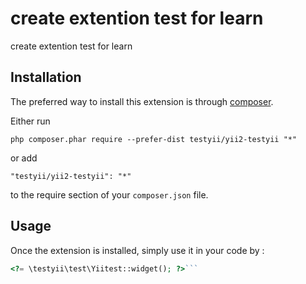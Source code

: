 create extention test for learn
===============================
create extention test for learn

Installation
------------

The preferred way to install this extension is through [composer](http://getcomposer.org/download/).

Either run

```
php composer.phar require --prefer-dist testyii/yii2-testyii "*"
```

or add

```
"testyii/yii2-testyii": "*"
```

to the require section of your `composer.json` file.


Usage
-----

Once the extension is installed, simply use it in your code by  :

```php
<?= \testyii\test\Yiitest::widget(); ?>```